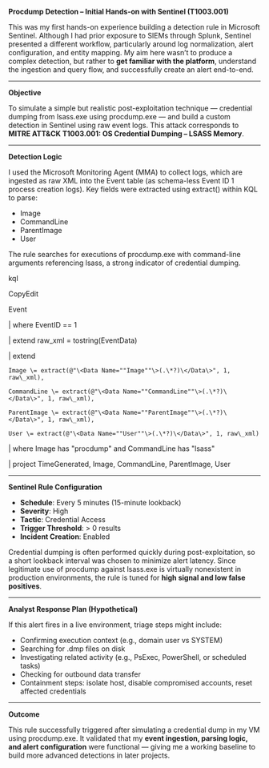 **Procdump Detection – Initial Hands-on with Sentinel (T1003.001)**

This was my first hands-on experience building a detection rule in Microsoft Sentinel. Although I had prior exposure to SIEMs through Splunk, Sentinel presented a different workflow, particularly around log normalization, alert configuration, and entity mapping. My aim here wasn’t to produce a complex detection, but rather to **get familiar with the platform**, understand the ingestion and query flow, and successfully create an alert end-to-end.

---

**Objective**

To simulate a simple but realistic post-exploitation technique — credential dumping from lsass.exe using procdump.exe — and build a custom detection in Sentinel using raw event logs. This attack corresponds to **MITRE ATT\&CK T1003.001: OS Credential Dumping – LSASS Memory**.

---

**Detection Logic**

I used the Microsoft Monitoring Agent (MMA) to collect logs, which are ingested as raw XML into the Event table (as schema-less Event ID 1 process creation logs). Key fields were extracted using extract() within KQL to parse:

* Image  
* CommandLine  
* ParentImage  
* User

The rule searches for executions of procdump.exe with command-line arguments referencing lsass, a strong indicator of credential dumping.

kql

CopyEdit

Event

| where EventID \== 1

| extend raw\_xml \= tostring(EventData)

| extend

	Image \= extract(@"\<Data Name=""Image""\>(.\*?)\</Data\>", 1, raw\_xml),

	CommandLine \= extract(@"\<Data Name=""CommandLine""\>(.\*?)\</Data\>", 1, raw\_xml),

	ParentImage \= extract(@"\<Data Name=""ParentImage""\>(.\*?)\</Data\>", 1, raw\_xml),

	User \= extract(@"\<Data Name=""User""\>(.\*?)\</Data\>", 1, raw\_xml)

| where Image has "procdump" and CommandLine has "lsass"

| project TimeGenerated, Image, CommandLine, ParentImage, User

---

**Sentinel Rule Configuration**

* **Schedule**: Every 5 minutes (15-minute lookback)  
* **Severity**: High  
* **Tactic**: Credential Access  
* **Trigger Threshold**: \> 0 results  
* **Incident Creation**: Enabled

Credential dumping is often performed quickly during post-exploitation, so a short lookback interval was chosen to minimize alert latency. Since legitimate use of procdump against lsass.exe is virtually nonexistent in production environments, the rule is tuned for **high signal and low false positives**.

---

**Analyst Response Plan (Hypothetical)**

If this alert fires in a live environment, triage steps might include:

* Confirming execution context (e.g., domain user vs SYSTEM)  
* Searching for .dmp files on disk  
* Investigating related activity (e.g., PsExec, PowerShell, or scheduled tasks)  
* Checking for outbound data transfer  
* Containment steps: isolate host, disable compromised accounts, reset affected credentials

---

**Outcome**

This rule successfully triggered after simulating a credential dump in my VM using procdump.exe. It validated that my **event ingestion, parsing logic, and alert configuration** were functional — giving me a working baseline to build more advanced detections in later projects.

 
